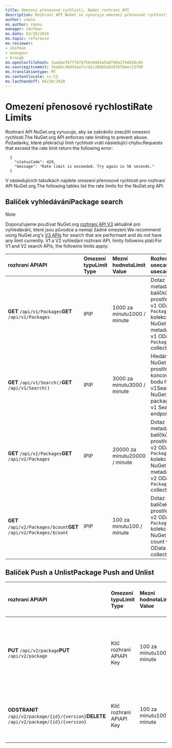 ```yaml
---
title: Omezení přenosové rychlosti, NuGet rozhraní API
description: Rozhraní API NuGet se vynucuje omezení přenosové rychlosti, aby se zabránilo zneužití.
author: cmanu
ms.author: cmanu
manager: skofman
ms.date: 03/20/2018
ms.topic: reference
ms.reviewer:
- skofman
- anangaur
- kraigb
ms.openlocfilehash: 3aaebef8fff670759c6484a5a8f90a2f4dd58c66
ms.sourcegitcommit: 3eab9c4dd41ea7ccd2c28bb5ab16f6fbbec13708
ms.translationtype: MT
ms.contentlocale: cs-CZ
ms.lasthandoff: 04/26/2018
---
```

# <a name="rate-limits"></a><span data-ttu-id="5a437-103">Omezení přenosové rychlosti</span><span class="sxs-lookup"><span data-stu-id="5a437-103">Rate Limits</span></span>

<span data-ttu-id="5a437-104">Rozhraní API NuGet.org vynucuje, aby se zabránilo zneužití omezení rychlosti.</span><span class="sxs-lookup"><span data-stu-id="5a437-104">The NuGet.org API enforces rate limiting to prevent abuse.</span></span> <span data-ttu-id="5a437-105">Požadavky, které překračují limit rychlosti vrátí následující chybu:</span><span class="sxs-lookup"><span data-stu-id="5a437-105">Requests that exceed the rate limit return the following error:</span></span> 

  ~~~
    {
      "statusCode": 429,
      "message": "Rate limit is exceeded. Try again in 56 seconds."
    }
  ~~~

<span data-ttu-id="5a437-106">V následujících tabulkách najdete omezení přenosové rychlosti pro rozhraní API NuGet.org.</span><span class="sxs-lookup"><span data-stu-id="5a437-106">The following tables list the rate limits for the NuGet.org API.</span></span>

## <a name="package-search"></a><span data-ttu-id="5a437-107">Balíček vyhledávání</span><span class="sxs-lookup"><span data-stu-id="5a437-107">Package search</span></span>

> [!Note]
> <span data-ttu-id="5a437-108">Doporučujeme používat NuGet.org [rozhraní API V3](https://docs.microsoft.com/nuget/api/search-query-service-resource) aktuálně pro vyhledávání, které jsou původce a nemají žádné omezení.</span><span class="sxs-lookup"><span data-stu-id="5a437-108">We recommend using NuGet.org's [V3 APIs](https://docs.microsoft.com/nuget/api/search-query-service-resource) for search that are performant and do not have any limit currently.</span></span> <span data-ttu-id="5a437-109">V1 a V2 vyhledání rozhraní API, limity followins platí:</span><span class="sxs-lookup"><span data-stu-id="5a437-109">For V1 and V2 search APIs, the followins limits apply:</span></span>


| <span data-ttu-id="5a437-110">rozhraní API</span><span class="sxs-lookup"><span data-stu-id="5a437-110">API</span></span> | <span data-ttu-id="5a437-111">Omezení typu</span><span class="sxs-lookup"><span data-stu-id="5a437-111">Limit Type</span></span> | <span data-ttu-id="5a437-112">Mezní hodnota</span><span class="sxs-lookup"><span data-stu-id="5a437-112">Limit Value</span></span> | <span data-ttu-id="5a437-113">Rozhraní API usecase</span><span class="sxs-lookup"><span data-stu-id="5a437-113">API usecase</span></span> |
|:---|:---|:---|:---|
<span data-ttu-id="5a437-114">**GET** `/api/v1/Packages`</span><span class="sxs-lookup"><span data-stu-id="5a437-114">**GET** `/api/v1/Packages`</span></span> | <span data-ttu-id="5a437-115">IP</span><span class="sxs-lookup"><span data-stu-id="5a437-115">IP</span></span> | <span data-ttu-id="5a437-116">1000 za minutu</span><span class="sxs-lookup"><span data-stu-id="5a437-116">1000 / minute</span></span> | <span data-ttu-id="5a437-117">Dotaz na metadata balíčků NuGet prostřednictvím v1 OData `Packages` kolekce</span><span class="sxs-lookup"><span data-stu-id="5a437-117">Query NuGet package metadata via v1 OData `Packages` collection</span></span> |
<span data-ttu-id="5a437-118">**GET** `/api/v1/Search()`</span><span class="sxs-lookup"><span data-stu-id="5a437-118">**GET** `/api/v1/Search()`</span></span> | <span data-ttu-id="5a437-119">IP</span><span class="sxs-lookup"><span data-stu-id="5a437-119">IP</span></span> | <span data-ttu-id="5a437-120">3000 za minutu</span><span class="sxs-lookup"><span data-stu-id="5a437-120">3000 / minute</span></span> | <span data-ttu-id="5a437-121">Hledání balíčků NuGet prostřednictvím koncového bodu hledání v1</span><span class="sxs-lookup"><span data-stu-id="5a437-121">Search for NuGet packages via v1 Search endpoint</span></span> | 
<span data-ttu-id="5a437-122">**GET** `/api/v2/Packages`</span><span class="sxs-lookup"><span data-stu-id="5a437-122">**GET** `/api/v2/Packages`</span></span> | <span data-ttu-id="5a437-123">IP</span><span class="sxs-lookup"><span data-stu-id="5a437-123">IP</span></span> | <span data-ttu-id="5a437-124">20000 za minutu</span><span class="sxs-lookup"><span data-stu-id="5a437-124">20000 / minute</span></span> | <span data-ttu-id="5a437-125">Dotaz na metadata balíčků NuGet prostřednictvím v2 OData `Packages` kolekce</span><span class="sxs-lookup"><span data-stu-id="5a437-125">Query NuGet package metadata via v2 OData `Packages` collection</span></span> | 
<span data-ttu-id="5a437-126">**GET** `/api/v2/Packages/$count`</span><span class="sxs-lookup"><span data-stu-id="5a437-126">**GET** `/api/v2/Packages/$count`</span></span> | <span data-ttu-id="5a437-127">IP</span><span class="sxs-lookup"><span data-stu-id="5a437-127">IP</span></span> | <span data-ttu-id="5a437-128">100 za minutu</span><span class="sxs-lookup"><span data-stu-id="5a437-128">100 / minute</span></span> | <span data-ttu-id="5a437-129">Dotaz na počet balíček NuGet prostřednictvím v2 OData `Packages` kolekce</span><span class="sxs-lookup"><span data-stu-id="5a437-129">Query NuGet package count via v2 OData `Packages` collection</span></span> | 

## <a name="package-push-and-unlist"></a><span data-ttu-id="5a437-130">Balíček Push a Unlist</span><span class="sxs-lookup"><span data-stu-id="5a437-130">Package Push and Unlist</span></span>

| <span data-ttu-id="5a437-131">rozhraní API</span><span class="sxs-lookup"><span data-stu-id="5a437-131">API</span></span> | <span data-ttu-id="5a437-132">Omezení typu</span><span class="sxs-lookup"><span data-stu-id="5a437-132">Limit Type</span></span> | <span data-ttu-id="5a437-133">Mezní hodnota</span><span class="sxs-lookup"><span data-stu-id="5a437-133">Limit Value</span></span> | <span data-ttu-id="5a437-134">Usecase pomocnou hnací jednotku</span><span class="sxs-lookup"><span data-stu-id="5a437-134">APU usecase</span></span> | 
|:---|:---|:---|:--- |
<span data-ttu-id="5a437-135">**PUT** `/api/v2/package`</span><span class="sxs-lookup"><span data-stu-id="5a437-135">**PUT** `/api/v2/package`</span></span> | <span data-ttu-id="5a437-136">Klíč rozhraní API</span><span class="sxs-lookup"><span data-stu-id="5a437-136">API Key</span></span> | <span data-ttu-id="5a437-137">100 za minutu</span><span class="sxs-lookup"><span data-stu-id="5a437-137">100 / minute</span></span> | <span data-ttu-id="5a437-138">Nahrát nový balíček NuGet (verze) prostřednictvím koncového bodu nabízené v2</span><span class="sxs-lookup"><span data-stu-id="5a437-138">Upload a new NuGet package (version) via v2 push endpoint</span></span> 
<span data-ttu-id="5a437-139">**ODSTRANIT** `/api/v2/package/{id}/{version}`</span><span class="sxs-lookup"><span data-stu-id="5a437-139">**DELETE** `/api/v2/package/{id}/{version}`</span></span> | <span data-ttu-id="5a437-140">Klíč rozhraní API</span><span class="sxs-lookup"><span data-stu-id="5a437-140">API Key</span></span> | <span data-ttu-id="5a437-141">100 za minutu</span><span class="sxs-lookup"><span data-stu-id="5a437-141">100 / minute</span></span> | <span data-ttu-id="5a437-142">Unlist balíček NuGet (verze) prostřednictvím koncového bodu v2</span><span class="sxs-lookup"><span data-stu-id="5a437-142">Unlist a NuGet package (version) via v2 endpoint</span></span> 
